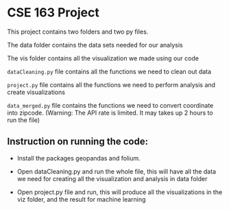 # CSE 163 Project

This project contains two folders and two py files.

The data folder contains the data sets needed for our analysis

The vis folder contains all the visualization we made using our code

`dataCleaning.py` file contains all the functions we need to clean out data

`project.py` file contains all the functions we need to perform analysis and create
visualizations

`data_merged.py` file contains the functions we need to convert coordinate into zipcode.
(Warning: The API rate is limited. It may takes up 2 hours to run the file)

## Instruction on running the code:
* Install the packages geopandas and folium.

* Open dataCleaning.py and run the whole file, this will have all the data
we need for creating all the visualization and analysis in data folder

* Open project.py file and run, this will produce all the visualizations in
the viz folder, and the result for machine learning
